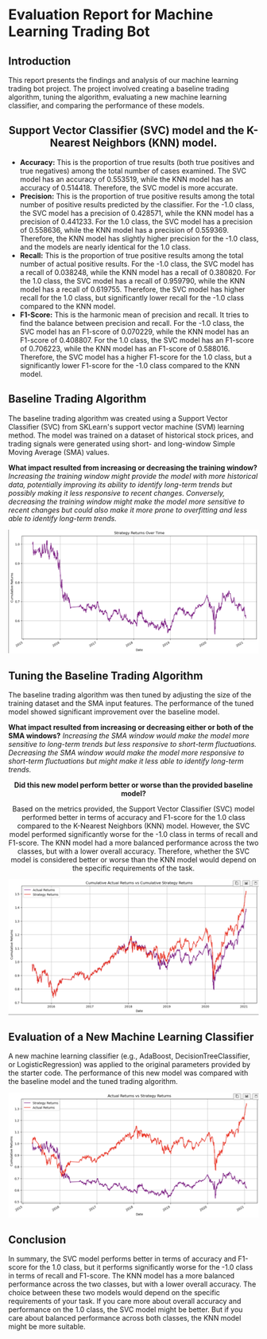 # Evaluation Report for Machine Learning Trading Bot
## **Introduction**
This report presents the findings and analysis of our machine learning trading bot project. The project involved creating a baseline trading algorithm, tuning the algorithm, evaluating a new machine learning classifier, and comparing the performance of these models.

<div align="center">

## Support Vector Classifier (SVC) model and the K-Nearest Neighbors (KNN) model.

</div>

- **Accuracy:** This is the proportion of true results (both true positives and true negatives) among the total number of cases examined. The SVC model has an accuracy of 0.553519, while the KNN model has an accuracy of 0.514418. Therefore, the SVC model is more accurate.
- **Precision:** This is the proportion of true positive results among the total number of positive results predicted by the classifier. For the -1.0 class, the SVC model has a precision of 0.428571, while the KNN model has a precision of 0.441233. For the 1.0 class, the SVC model has a precision of 0.558636, while the KNN model has a precision of 0.559369. Therefore, the KNN model has slightly higher precision for the -1.0 class, and the models are nearly identical for the 1.0 class.
- **Recall:** This is the proportion of true positive results among the total number of actual positive results. For the -1.0 class, the SVC model has a recall of 0.038248, while the KNN model has a recall of 0.380820. For the 1.0 class, the SVC model has a recall of 0.959790, while the KNN model has a recall of 0.619755. Therefore, the SVC model has higher recall for the 1.0 class, but significantly lower recall for the -1.0 class compared to the KNN model.
- **F1-Score:** This is the harmonic mean of precision and recall. It tries to find the balance between precision and recall. For the -1.0 class, the SVC model has an F1-score of 0.070229, while the KNN model has an F1-score of 0.408807. For the 1.0 class, the SVC model has an F1-score of 0.706223, while the KNN model has an F1-score of 0.588016. Therefore, the SVC model has a higher F1-score for the 1.0 class, but a significantly lower F1-score for the -1.0 class compared to the KNN model.

## **Baseline Trading Algorithm**
The baseline trading algorithm was created using a Support Vector Classifier (SVC) from SKLearn's support vector machine (SVM) learning method. The model was trained on a dataset of historical stock prices, and trading signals were generated using short- and long-window Simple Moving Average (SMA) values.

**What impact resulted from increasing or decreasing the training window?**
*Increasing the training window might provide the model with more historical data, potentially improving its ability to identify long-term trends but possibly making it less responsive to recent changes. Conversely, decreasing the training window might make the model more sensitive to recent changes but could also make it more prone to overfitting and less able to identify long-term trends.*

![Alt text](Resources/SROT.png)

## **Tuning the Baseline Trading Algorithm**
The baseline trading algorithm was then tuned by adjusting the size of the training dataset and the SMA input features. The performance of the tuned model showed significant improvement over the baseline model.

**What impact resulted from increasing or decreasing either or both of the SMA windows?**
*Increasing the SMA window would make the model more sensitive to long-term trends but less responsive to short-term fluctuations. Decreasing the SMA window would make the model more responsive to short-term fluctuations but might make it less able to identify long-term trends.*


<div align="center">

**Did this new model perform better or worse than the provided baseline model?**

Based on the metrics provided, the Support Vector Classifier (SVC) model performed better in terms of accuracy and F1-score for the 1.0 class compared to the K-Nearest Neighbors (KNN) model. However, the SVC model performed significantly worse for the -1.0 class in terms of recall and F1-score. The KNN model had a more balanced performance across the two classes, but with a lower overall accuracy. Therefore, whether the SVC model is considered better or worse than the KNN model would depend on the specific requirements of the task.
</div>

![Alt text](Resources/CARVSCSR.png)

## **Evaluation of a New Machine Learning Classifier**
A new machine learning classifier (e.g., AdaBoost, DecisionTreeClassifier, or LogisticRegression) was applied to the original parameters provided by the starter code. The performance of this new model was compared with the baseline model and the tuned trading algorithm.

![Alt text](Resources/ARVSSR.png)

## **Conclusion**
In summary, the SVC model performs better in terms of accuracy and F1-score for the 1.0 class, but it performs significantly worse for the -1.0 class in terms of recall and F1-score. The KNN model has a more balanced performance across the two classes, but with a lower overall accuracy. The choice between these two models would depend on the specific requirements of your task. If you care more about overall accuracy and performance on the 1.0 class, the SVC model might be better. But if you care about balanced performance across both classes, the KNN model might be more suitable.

